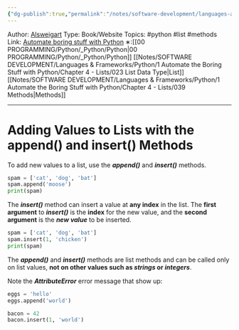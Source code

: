 ```yaml
---
{"dg-publish":true,"permalink":"/notes/software-development/languages-and-frameworks/python/1-automate-the-boring-stuff-with-python/chapter-4-lists/041-append-and-insert-methods-on-lists/","created":"2025-07-13T15:25:05.495+08:00"}
---
```


Author: [Alsweigart](https://alsweigart.com/)
Type: Book/Website
Topics: #python #list #methods
Link: [Automate boring stuff with Python](https://automatetheboringstuff.com/)
∗:[[00 PROGRAMMING/Python/_Python/Python\|00 PROGRAMMING/Python/_Python/Python]]  [[Notes/SOFTWARE DEVELOPMENT/Languages & Frameworks/Python/1 Automate the Boring Stuff with Python/Chapter 4 - Lists/023 List Data Type\|List]] [[Notes/SOFTWARE DEVELOPMENT/Languages & Frameworks/Python/1 Automate the Boring Stuff with Python/Chapter 4 - Lists/039 Methods\|Methods]] 

---
# Adding Values to Lists with the append() and insert() Methods

To add new values to a list, use the ___append()___ and ___insert()___ methods.

```python
spam = ['cat', 'dog', 'bat']
spam.append('moose')
print(spam)
```

The ___insert()___ method can insert a value at __any index__ in the list.
The __first argument__ to ___insert()___ is the __index__ for the new value,
and the __second argument__ is the ___new value___ to be inserted.

```python
spam = ['cat', 'dog', 'bat']
spam.insert(1, 'chicken')
print(spam)
```

The ___append()___ and ___insert()___ methods are list methods and can be called only on list values, __not on other values such as ___strings___ or ___integers_____. 

Note the ___AttributeError___ error message that show up:
```python
eggs = 'hello'
eggs.append('world')

bacon = 42
bacon.insert(1, 'world')
```